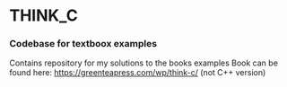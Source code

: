 # THINK_C
### Codebase for textboox examples
Contains repository for my solutions to the books examples
Book can be found here: https://greenteapress.com/wp/think-c/ (not C++ version)
